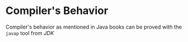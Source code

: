 # Compiler's Behavior
Compiler's behavior as mentioned in Java books can be proved with the `javap` tool from *JDK*

